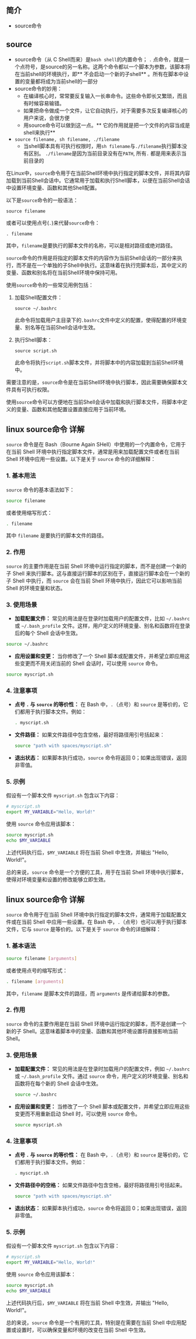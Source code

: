 ## 简介

+ source命令

## source  

+ source命令（从 C Shell而来）是`bash shell`的内置命令； `.` 点命令，就是一个点符号，是source的另一名称。这两个命令都以一个脚本为参数，该脚本将在当前shell的环境执行，即** 不会启动一个新的子shell** 。所有在脚本中设置的变量都将成为当前shell的一部分
+ source命令的妙用：
  + 在编译核心时，常常要反复输入一长串命令。这些命令即长又繁琐，而且有时候容易输错。
  + 如果把命令做成一个文件，让它自动执行，对于需要多次反复编译核心的用户来说，会很方便
  + 用source命令可以做到这一点。** 它的作用就是把一个文件的内容当成是shell来执行** 
+ `source filename, sh filename, ./filename`
  + 当shell脚本具有可执行权限时，用`sh filename`与`./filename`执行脚本没有区别。 `./filename`是因为当前目录没有在`PATH`, 所有`.` 都是用来表示当前目录的

在Linux中，`source`命令用于在当前Shell环境中执行指定的脚本文件，并将其内容加载到当前Shell会话中。它通常用于加载和执行Shell脚本，以便在当前Shell会话中设置环境变量、函数和其他Shell配置。

以下是`source`命令的一般语法：

```
source filename
```

或者可以使用点号(`.`)来代替`source`命令：

```
. filename
```

其中，`filename`是要执行的脚本文件的名称，可以是相对路径或绝对路径。

`source`命令的作用是将指定的脚本文件的内容作为当前Shell会话的一部分来执行，而不是在一个单独的子Shell中执行。这意味着在执行完脚本后，其中定义的变量、函数和别名将在当前Shell环境中保持可用。

使用`source`命令的一些常见用例包括：

1. 加载Shell配置文件：
   ```
   source ~/.bashrc
   ```

   此命令将加载用户主目录下的`.bashrc`文件中定义的配置，使得配置的环境变量、别名等在当前Shell会话中生效。

2. 执行Shell脚本：
   ```
   source script.sh
   ```

   此命令将执行`script.sh`脚本文件，并将脚本中的内容加载到当前Shell环境中。

需要注意的是，`source`命令是在当前Shell环境中执行脚本，因此需要确保脚本文件具有可执行权限。

使用`source`命令可以方便地在当前Shell会话中加载和执行脚本文件，将脚本中定义的变量、函数和其他配置设置直接应用于当前环境。

## linux source命令 详解

`source` 命令是在 Bash（Bourne Again SHell）中使用的一个内置命令，它用于在当前 Shell 环境中执行指定脚本文件，通常是用来加载配置文件或者在当前 Shell 环境中应用一些设置。以下是关于 `source` 命令的详细解释：

### 1. 基本用法

`source` 命令的基本语法如下：

```bash
source filename
```

或者使用缩写形式：

```bash
. filename
```

其中 `filename` 是要执行的脚本文件的路径。

### 2. 作用

`source` 的主要作用是在当前 Shell 环境中运行指定的脚本，而不是创建一个新的子 Shell 来执行脚本。这与直接运行脚本的区别在于，直接运行脚本会在一个新的子 Shell 中执行，而 `source` 会在当前 Shell 环境中执行，因此它可以影响当前 Shell 的环境变量和状态。

### 3. 使用场景

- **加载配置文件：** 常见的用法是在登录时加载用户的配置文件，比如 `~/.bashrc` 或 `~/.bash_profile` 文件。这样，用户定义的环境变量、别名和函数将在登录后的每个 Shell 会话中生效。

```bash
source ~/.bashrc
```

- **应用设置和变更：** 当你修改了一个 Shell 脚本或配置文件，并希望立即应用这些变更而不用关闭当前的 Shell 会话时，可以使用 `source` 命令。

```bash
source myscript.sh
```

### 4. 注意事项

- **点号 `.` 与 `source` 的等价性：** 在 Bash 中，`.`（点号）和 `source` 是等价的，它们都用于执行脚本文件。例如：

  ```bash
  . myscript.sh
  ```

- **文件路径：** 如果文件路径中包含空格，最好将路径用引号括起来：

  ```bash
  source "path with spaces/myscript.sh"
  ```

- **退出状态：** 如果脚本执行成功，`source` 命令将返回 0；如果出现错误，返回非零值。

### 5. 示例

假设有一个脚本文件 `myscript.sh` 包含以下内容：

```bash
# myscript.sh
export MY_VARIABLE="Hello, World!"
```

使用 `source` 命令应用该脚本：

```bash
source myscript.sh
echo $MY_VARIABLE
```

上述代码执行后，`$MY_VARIABLE` 将在当前 Shell 中生效，并输出 "Hello, World!"。

总的来说，`source` 命令是一个方便的工具，用于在当前 Shell 环境中执行脚本，使得对环境变量和设置的修改能够立即生效。

## linux source命令 详解

`source` 命令用于在当前 Shell 环境中执行指定的脚本文件，通常用于加载配置文件或在当前 Shell 中应用一些设置。在 Bash 中，`.`（点号）也可以用于执行脚本文件，它与 `source` 是等价的。以下是关于 `source` 命令的详细解释：

### 1. 基本语法

```bash
source filename [arguments]
```

或者使用点号的缩写形式：

```bash
. filename [arguments]
```

其中，`filename` 是脚本文件的路径，而 `arguments` 是传递给脚本的参数。

### 2. 作用

`source` 命令的主要作用是在当前 Shell 环境中运行指定的脚本，而不是创建一个新的子 Shell。这意味着脚本中的变量、函数和其他环境设置将直接影响当前 Shell。

### 3. 使用场景

- **加载配置文件：** 常见的用法是在登录时加载用户的配置文件，例如 `~/.bashrc` 或 `~/.bash_profile` 文件。通过 `source` 命令，用户定义的环境变量、别名和函数将在每个新的 Shell 会话中生效。

    ```bash
    source ~/.bashrc
    ```

- **应用设置和变更：** 当修改了一个 Shell 脚本或配置文件，并希望立即应用这些变更而不用重新启动 Shell 时，可以使用 `source` 命令。

    ```bash
    source myscript.sh
    ```

### 4. 注意事项

- **点号 `.` 与 `source` 的等价性：** 在 Bash 中，`.`（点号）和 `source` 是等价的，它们都用于执行脚本文件。例如：

    ```bash
    . myscript.sh
    ```

- **文件路径中的空格：** 如果文件路径中包含空格，最好将路径用引号括起来。

    ```bash
    source "path with spaces/myscript.sh"
    ```

- **退出状态：** 如果脚本执行成功，`source` 命令将返回 0；如果出现错误，返回非零值。

### 5. 示例

假设有一个脚本文件 `myscript.sh` 包含以下内容：

```bash
# myscript.sh
export MY_VARIABLE="Hello, World!"
```

使用 `source` 命令应用该脚本：

```bash
source myscript.sh
echo $MY_VARIABLE
```

上述代码执行后，`$MY_VARIABLE` 将在当前 Shell 中生效，并输出 "Hello, World!"。

总的来说，`source` 命令是一个有用的工具，特别是在需要在当前 Shell 中应用配置或设置时，可以确保变量和环境的改变在当前 Shell 中生效。